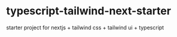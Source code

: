 # typescript-tailwind-next-starter

starter project for nextjs + tailwind css + tailwind ui + typescript
